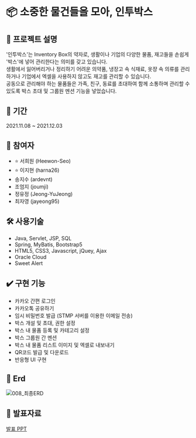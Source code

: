 # 📦 소중한 물건들을 모아, 인투박스

## 🔎 프로젝트 설명

'인투박스'는 Inventory Box의 약자로, 생활이나 기업의 다양한 물품, 재고들을 손쉽게 '박스'에 넣어 관리한다는 의미를 갖고 있습니다.   
생활에서 잃어버리거나 정리하기 어려운 의약품, 냉장고 속 식재료, 옷쟝 속 의류를 관리하거나 기업에서 엑셀을 사용하지 않고도 재고를 관리할 수 있습니다.    
공동으로 관리해야 하는 물품들은 가족, 친구, 동료를 초대하여 함께 소통하며 관리할 수 있도록 박스 초대 및 그룹원 멘션 기능을 넣었습니다.

## 📆 기간

2021.11.08 ~ 2021.12.03

## 🌱 참여자

- ⭐ 서희원 (Heewon-Seo)
- ⭐ 이지현 (harna26)
- 송지수 (ardevnt)
- 조엄지 (joumji)
- 정유정 (Jeong-YuJeong)
- 최자영 (jayeong95)

## 🛠️ 사용기술

- Java, Servlet, JSP, SQL
- Spring, MyBatis, Bootstrap5
- HTML5, CSS3, Javascript, jQuey, Ajax
- Oracle Cloud
- Sweet Alert

## ✔️ 구현 기능

- 카카오 간편 로그인
- 카카오톡 공유하기
- 임시 비밀번호 발급 (STMP 서버를 이용한 이메일 전송)
- 박스 개설 및 초대, 권한 설정
- 박스 내 물품 등록 및 카테고리 설정
- 박스 그룹원 간 멘션
- 박스 내 물품 리스트 이미지 및 엑셀로 내보내기
- QR코드 발급 및 다운로드
- 반응형 UI 구현

## 🔖 Erd
![008_최종ERD](https://user-images.githubusercontent.com/87118337/145224194-5b87c7fd-dee4-4c4d-92c5-ba33a1b0d69a.png)


## 📁 발표자료

[발표 PPT](https://drive.google.com/file/d/1LxlVuz6y8yRfQ350qoCDmQGd5bJ9IZEJ/view?usp=sharing)

